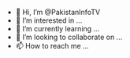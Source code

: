 - 👋 Hi, I’m @PakistanInfoTV
- 👀 I’m interested in ...
- 🌱 I’m currently learning ...
- 💞️ I’m looking to collaborate on ...
- 📫 How to reach me ...

<!---
PakiatanInfoTV/PakiatanInfoTV is a ✨ special ✨ repository because its `README.md` (this file) appears on your GitHub profile.
You can click the Preview link to take a look at your changes.
--->
